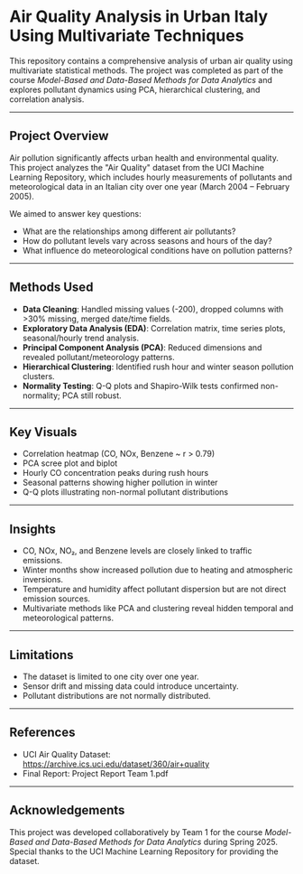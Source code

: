 
# Air Quality Analysis in Urban Italy Using Multivariate Techniques

This repository contains a comprehensive analysis of urban air quality using multivariate statistical methods. The project was completed as part of the course *Model-Based and Data-Based Methods for Data Analytics* and explores pollutant dynamics using PCA, hierarchical clustering, and correlation analysis.

---

## Project Overview

Air pollution significantly affects urban health and environmental quality. This project analyzes the "Air Quality" dataset from the UCI Machine Learning Repository, which includes hourly measurements of pollutants and meteorological data in an Italian city over one year (March 2004 – February 2005).

We aimed to answer key questions:
- What are the relationships among different air pollutants?
- How do pollutant levels vary across seasons and hours of the day?
- What influence do meteorological conditions have on pollution patterns?

---

## Methods Used

- **Data Cleaning**: Handled missing values (-200), dropped columns with >30% missing, merged date/time fields.
- **Exploratory Data Analysis (EDA)**: Correlation matrix, time series plots, seasonal/hourly trend analysis.
- **Principal Component Analysis (PCA)**: Reduced dimensions and revealed pollutant/meteorology patterns.
- **Hierarchical Clustering**: Identified rush hour and winter season pollution clusters.
- **Normality Testing**: Q-Q plots and Shapiro-Wilk tests confirmed non-normality; PCA still robust.

---

## Key Visuals

- Correlation heatmap (CO, NOx, Benzene ~ r > 0.79)
- PCA scree plot and biplot
- Hourly CO concentration peaks during rush hours
- Seasonal patterns showing higher pollution in winter
- Q-Q plots illustrating non-normal pollutant distributions

---

## Insights

- CO, NOx, NO₂, and Benzene levels are closely linked to traffic emissions.
- Winter months show increased pollution due to heating and atmospheric inversions.
- Temperature and humidity affect pollutant dispersion but are not direct emission sources.
- Multivariate methods like PCA and clustering reveal hidden temporal and meteorological patterns.

---

## Limitations

- The dataset is limited to one city over one year.
- Sensor drift and missing data could introduce uncertainty.
- Pollutant distributions are not normally distributed.

---

## References

- UCI Air Quality Dataset: https://archive.ics.uci.edu/dataset/360/air+quality
- Final Report: Project Report Team 1.pdf

---

## Acknowledgements

This project was developed collaboratively by Team 1 for the course *Model-Based and Data-Based Methods for Data Analytics* during Spring 2025. Special thanks to the UCI Machine Learning Repository for providing the dataset.
